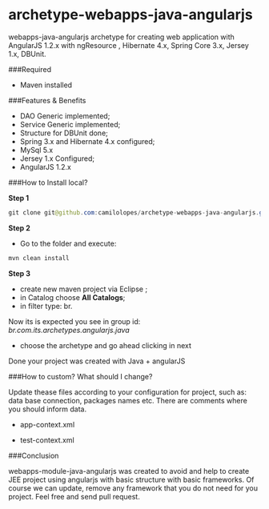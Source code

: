 archetype-webapps-java-angularjs
================================

webapps-java-angularjs archetype for creating web application with AngularJS 1.2.x with ngResource , Hibernate 4.x, Spring Core 3.x, Jersey 1.x, DBUnit.


###Required 

* Maven installed 

###Features & Benefits 

* DAO Generic implemented; 
* Service Generic implemented; 
* Structure for DBUnit done; 
* Spring 3.x and Hibernate 4.x configured; 
* MySql 5.x 
* Jersey 1.x Configured; 
* AngularJS 1.2.x

###How to Install local?

**Step 1**

```java
git clone git@github.com:camilolopes/archetype-webapps-java-angularjs.git
```

**Step 2**

* Go to the folder and execute: 

```java
mvn clean install 
```

**Step 3**

* create new maven project via Eclipse ;
* in Catalog choose **All Catalogs**;
* in filter type: br.

Now its is expected you see in group id: *br.com.its.archetypes.angularjs.java*

* choose the archetype and go ahead clicking in next 

Done your project was created with Java + angularJS

###How to custom? What should I change? 

Update thease files according to your configuration for project, such as: data base connection, packages names etc. There are comments where you should inform data. 

* app-context.xml 

* test-context.xml


###Conclusion 

webapps-module-java-angularjs was created to avoid and help to create JEE project using angularjs with basic structure with basic frameworks. Of course we can update, remove any framework that you do not need for you project. Feel free and send pull request. 
